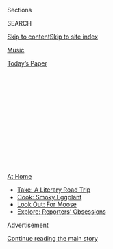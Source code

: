 <div id="app">

<div>

<div>

<div>

<div class="NYTAppHideMasthead css-1q2w90k e1suatyy0">

<div class="section css-ui9rw0 e1suatyy2">

<div class="css-eph4ug er09x8g0">

<div class="css-6n7j50">

</div>

<span class="css-1dv1kvn">Sections</span>

<div class="css-10488qs">

<span class="css-1dv1kvn">SEARCH</span>

</div>

[Skip to content](#site-content)[Skip to site
index](#site-index)

</div>

<div id="masthead-section-label" class="css-1wr3we4 eaxe0e00">

[Music](https://www.nytimes.com/section/arts/music)

</div>

<div class="css-10698na e1huz5gh0">

</div>

</div>

<div id="masthead-bar-one" class="section hasLinks css-15hmgas e1csuq9d3">

<div class="css-uqyvli e1csuq9d0">

</div>

<div class="css-1uqjmks e1csuq9d1">

</div>

<div class="css-9e9ivx">

[](https://myaccount.nytimes.com/auth/login?response_type=cookie&client_id=vi)

</div>

<div class="css-1bvtpon e1csuq9d2">

[Today’s
Paper](https://www.nytimes.com/section/todayspaper)

</div>

</div>

</div>

</div>

<div data-aria-hidden="false">

<div id="site-content" data-role="main">

<div>

<div class="css-1aor85t" style="opacity:0.000000001;z-index:-1;visibility:hidden">

<div class="css-1hqnpie">

<div class="css-epjblv">

<span class="css-17xtcya">[Music](/section/arts/music)</span><span class="css-x15j1o">|</span><span class="css-fwqvlz">Beyoncé’s
Surprise Juneteenth Anthem, and 12 More New
Songs</span>

</div>

<div class="css-k008qs">

<div class="css-1iwv8en">

<span class="css-18z7m18"></span>

<div>

</div>

</div>

<span class="css-1n6z4y">https://nyti.ms/3dBhyME</span>

<div class="css-1705lsu">

<div class="css-4xjgmj">

<div class="css-4skfbu" data-role="toolbar" data-aria-label="Social Media Share buttons, Save button, and Comments Panel with current comment count" data-testid="share-tools">

  - 
  - 
  - 
  - 
    
    <div class="css-6n7j50">
    
    </div>

  - 

</div>

</div>

</div>

</div>

</div>

</div>

<div id="NYT_TOP_BANNER_REGION" class="css-13pd83m">

<div>

<div id="maps-athome-menu" class="section interactive-content interactive-size-medium css-1edisqu">

<div class="css-17ih8de interactive-body">

<div class="at-home-nav__innerContainer">

<div class="at-home-nav__title">

[At
Home](https://www.nytimes.com/spotlight/at-home?action=click&pgtype=Article&state=default&region=TOP_BANNER&context=at_home_menu)

</div>

  - [Take: A Literary Road
    Trip](https://www.nytimes.com/2020/07/28/books/time-for-a-literary-road-trip.html?action=click&pgtype=Article&state=default&region=TOP_BANNER&context=at_home_menu)
  - [Cook: Smoky
    Eggplant](https://www.nytimes.com/2020/07/29/magazine/bored-with-your-home-cooking-some-smoky-eggplant-will-fix-that.html?action=click&pgtype=Article&state=default&region=TOP_BANNER&context=at_home_menu)
  - [Look Out: For
    Moose](https://www.nytimes.com/2020/07/27/travel/moose-michigan-isle-royale.html?action=click&pgtype=Article&state=default&region=TOP_BANNER&context=at_home_menu)
  - [Explore: Reporters’
    Obsessions](https://www.nytimes.com/interactive/2020/at-home/even-more-reporters-editors-diaries-lists-recommendations.html?action=click&pgtype=Article&state=default&region=TOP_BANNER&context=at_home_menu)

</div>

</div>

</div>

</div>

</div>

<div id="top-wrapper" class="css-1sy8kpn">

<div id="top-slug" class="css-l9onyx">

Advertisement

</div>

[Continue reading the main
story](#after-top)

<div class="ad top-wrapper" style="text-align:center;height:100%;display:block;min-height:250px">

<div id="top" class="place-ad" data-position="top" data-size-key="top">

</div>

</div>

<div id="after-top">

</div>

</div>

<div>

<div id="sponsor-wrapper" class="css-1hyfx7x">

<div id="sponsor-slug" class="css-19vbshk">

Supported by

</div>

[Continue reading the main
story](#after-sponsor)

<div id="sponsor" class="ad sponsor-wrapper" style="text-align:center;height:100%;display:block">

</div>

<div id="after-sponsor">

</div>

</div>

<div class="css-186x18t">

The Playlist

</div>

<div class="css-1vkm6nb ehdk2mb0">

# Beyoncé’s Surprise Juneteenth Anthem, and 12 More New Songs

</div>

Hear tracks by Prince, the Chicks, Sun Ra Arkestra and others.

<div class="css-79elbk" data-testid="photoviewer-wrapper">

<div class="css-z3e15g" data-testid="photoviewer-wrapper-hidden">

</div>

<div class="css-1a48zt4 ehw59r15" data-testid="photoviewer-children">

![<span class="css-16f3y1r e13ogyst0" data-aria-hidden="true">Beyoncé’s
“Black Parade” references the protests across America in the wake of
George Floyd’s
killing.</span><span class="css-cnj6d5 e1z0qqy90" itemprop="copyrightHolder"><span class="css-1ly73wi e1tej78p0">Credit...</span><span><span>Jordan
Strauss/Invision, via Associated
Press</span></span></span>](https://static01.nyt.com/images/2020/06/30/arts/26playlist/26playlist-articleLarge.jpg?quality=75&auto=webp&disable=upscale)

</div>

</div>

<div class="css-18e8msd">

<div class="css-vp77d3 epjyd6m0">

<div class="css-1baulvz">

By [<span class="css-1baulvz" itemprop="name">Jon
Pareles</span>](https://www.nytimes.com/by/jon-pareles),
[<span class="css-1baulvz" itemprop="name">Jon
Caramanica</span>](https://www.nytimes.com/by/jon-caramanica) and
[<span class="css-1baulvz last-byline" itemprop="name">Giovanni
Russonello</span>](https://www.nytimes.com/by/giovanni-russonello)

</div>

</div>

  - 
    
    <div class="css-ld3wwf e16638kd2">
    
    Published June 26, 2020Updated Aug. 2,
    2020
    
    </div>

  - 
    
    <div class="css-4xjgmj">
    
    <div class="css-pvvomx" data-role="toolbar" data-aria-label="Social Media Share buttons, Save button, and Comments Panel with current comment count" data-testid="share-tools">
    
      - 
      - 
      - 
      - 
        
        <div class="css-6n7j50">
        
        </div>
    
      - 
    
    </div>
    
    </div>

</div>

</div>

<div class="section meteredContent css-1r7ky0e" name="articleBody" itemprop="articleBody">

<div class="css-1fanzo5 StoryBodyCompanionColumn">

<div class="css-53u6y8">

*Every Friday, pop critics for The New York Times weigh in on the week’s
most notable new songs and videos. Just want the music?* [*Listen to the
Playlist on Spotify
here*](https://open.spotify.com/playlist/0PKt3BNsgOe4kR3dwI2gXp?si=oXEt9ajMT02NhFe0Xn4R5Q)
*(or find our profile: nytimes). Like what you hear? Let us know at*
[*theplaylist@nytimes.com*](mailto:theplaylist@nytimes.com) *and* [*sign
up for our Louder
newsletter*](https://www.nytimes.com/newsletters/louder?module=inline)*,
a once-a-week blast of our pop music
coverage.*

## Beyoncé, ‘Black Parade’

<div class="css-14bkxgk">

</div>

[Beyoncé](https://www.nytimes.com/2020/07/31/arts/music/beyonce-black-is-king.html)
released “Black Parade” on Juneteenth, and it makes ambitious,
far-reaching connections. The lyrics allude to black American
achievement, culture and struggle, to African history and deities, to
the power of women, to Beyoncé’s own success and to this month’s
[protests](https://www.nytimes.com/news-event/george-floyd-protests-minneapolis-new-york-los-angeles):
“Rubber bullets bouncin’ off me/Made a picket sign off your picket
fence/Take it as a warning.” The music pulls its own connections — to
trap electronics, African songs, brass bands, gospel choirs — while
Beyoncé flaunts new melody ideas in each verse. Voices gather around
her, as her solo strut turns into a parade, or a more purposeful march:
“Put your fists up in the air/Show black love,” she insists. JON
PARELES

</div>

</div>

<div>

</div>

<div class="css-1fanzo5 StoryBodyCompanionColumn">

<div class="css-53u6y8">

## Prince, ‘Witness 4 the Prosecution (Version 1)’

</div>

</div>

<div class="css-cfo9c3">

</div>

<div class="css-1fanzo5 StoryBodyCompanionColumn">

<div class="css-53u6y8">

“Witness 4 the Prosecution (Version 1)” is the first previously
unreleased song from what will be a vastly expanded reissue of Prince’s
1987 double album “Sign ‘o’ the Times,” due Sept. 25. It’s meaty
funk-rock that sounds like it was recorded live: heavy on the backbeat,
with sassy horns, thumb-popping bass, a gospelly backup choir (shouting
“witness\!”) and biting, distorted lead guitar, all stoking Prince as
he testifies in a case of obsessive love. PARELES

## Dinner Party featuring Phoelix, ‘Freeze Tag’

</div>

</div>

<div class="css-cfo9c3">

</div>

<div class="css-1fanzo5 StoryBodyCompanionColumn">

<div class="css-53u6y8">

Dinner Party is the alliance of the producers and musicians 9th Wonder,
Terrace Martin, Kamasi Washington and Robert Glasper. Phoelix joins them
to sing “Freeze Tag,” about an all-too-common scenario: “They told me
put my hands up behind my head/I think they got the wrong one,” he
recounts in a high, gentle croon. “Then they told me if I move, they
gon’ shoot me dead.” The music is quiet-storm R\&B, complete with wind
chimes, but as the chord progression circles and Phoelix sings the verse
again and again, the fraught, frozen moment grows harrowing. PARELES

</div>

</div>

<div class="css-1fanzo5 StoryBodyCompanionColumn">

<div class="css-53u6y8">

## Sun Ra Arkestra, ‘Seductive Fantasy’

</div>

</div>

<div class="css-cfo9c3">

</div>

<div class="css-1fanzo5 StoryBodyCompanionColumn">

<div class="css-53u6y8">

More than 25 years after Sun Ra’s death, the Afrofuturist pioneer’s
ensemble continues to uphold his legacy in performances around the
world, but it hasn’t released a studio album of new music in two
decades. That will change later this year. The first single from the
Arkestra’s forthcoming LP is “Seductive Fantasy,” a slow-moving,
blood-pumping vamp that first appeared on [the 1979 album “On
Jupiter.”](https://www.youtube.com/watch?v=fyTdUr1u9ok) On the new
version, the first sound you hear is the steady baritone saxophone line
of [Danny Ray
Thompson](https://www.nytimes.com/2020/03/20/arts/music/danny-ray-thompson-dead.html),
who played on the original too; he died just months after this newer
recording was made. Across a quick four minutes, saxophones carry a
simple melody, then join up with the reeds to make a messy gouache of
harmonies while Marshall Allen’s alto saxophone nearly flies off the
handle, squealing its way toward liftoff. GIOVANNI RUSSONELLO

## Charlie Puth, ‘Girlfriend’

</div>

</div>

<div class="css-cfo9c3">

</div>

<div class="css-1fanzo5 StoryBodyCompanionColumn">

<div class="css-53u6y8">

Some pleasant falsetto funk from [Charlie
Puth](https://www.nytimes.com/2018/05/16/arts/music/charlie-puth-voicenotes-interview.html),
a formalist with a lithe voice and a cloying demeanor. “Baby would you
ever want to be my girlfriend?” he coos. “I don’t want to play no
games/this is more than just a phase.” It’s effective, but perhaps not
quite as catchy as his [recent commercials for
Subway](https://www.youtube.com/watch?v=JD61F6SNkTo). JON CARAMANICA

## The Chicks, ‘March March’

</div>

</div>

<div class="css-cfo9c3">

</div>

<div class="css-1fanzo5 StoryBodyCompanionColumn">

<div class="css-53u6y8">

The Chicks — [they have dropped
Dixie](https://www.nytimes.com/2020/06/25/arts/music/dixie-chicks-change-name.html)
in this moment of rejecting references to the Civil War-era South — are
a long way from traditional country in “March March” from their coming
album, “Gaslighter.” The initial beat is an electronic thump and blip,
and the lyrics are topical and sometimes profane, praising the teenage
activists who are demanding gun control and environmental action:
“Watching our youth have to solve our problems/I’m standing with them,
who’s coming with me?” sings Natalie Maines. Fiddle and banjo do arrive
— and the tune has modal Appalachian echoes — but the song sends a
message for right now. PARELES

## Becca Mancari, ‘Lonely Boy’

</div>

</div>

<div class="css-cfo9c3">

</div>

<div class="css-1fanzo5 StoryBodyCompanionColumn">

<div class="css-53u6y8">

Becca Mancari and her producer, Zac Farro from Paramore, build a
Minimalist latticework of plucked strings, syncopated drums and pealing
guitars — Stereolab gone to Nashville — as she sings “Are you a lonely
boy?” in an upturned phrase like an encouraging smile. “Lonely Boy” is
from her new album, “The Greatest Part”; she has said she [wrote it
about her
dog](https://consequenceofsound.net/2020/06/becca-mancari-origins-lonely-boy-stream/),
but its affection extends further. PARELES

## Nadine Shah, ‘Trad’

</div>

</div>

<div class="css-cfo9c3">

</div>

<div class="css-1fanzo5 StoryBodyCompanionColumn">

<div class="css-53u6y8">

“Take me to the ceremony/Make me holy matrimony,” Nadine Shah sings,
layering on vocal harmonies as a guitar line buzzes around her like a
persistent mosquito. It’s from her new album, “Kitchen Sink,” which is
by turns sardonic and haunted. The verses of “Trad” are dryly skeptical
about the institution of marriage, while that chorus makes it sound like
an ominous, decisive ritual. PARELES

## Flock of Dimes, ‘Like So Much Desire’

</div>

</div>

<div class="css-cfo9c3">

</div>

<div class="css-1fanzo5 StoryBodyCompanionColumn">

<div class="css-53u6y8">

“Like So Much Desire” is the title song from an absorbing new EP by
Flock of Dimes, Jenn Wasner’s solo project when she’s not fronting Wye
Oak. It’s a gorgeous, lofty waltz, with synthesizers billowing around
acoustic guitars and vocal harmonies, as Wasner sings an enigmatic
reverie about “losing the old for the new, like so much desire.” PARELES

## boyband, ‘Tattoo’

</div>

</div>

<div class="css-cfo9c3">

</div>

<div class="css-1fanzo5 StoryBodyCompanionColumn">

<div class="css-53u6y8">

First came the first-wave protean [SoundCloud
rappers](https://www.nytimes.com/2017/06/22/arts/music/soundcloud-rap-lil-pump-smokepurrp-xxxtentacion.html),
followed by the auteur era of [Lil
Peep](https://www.nytimes.com/2018/10/31/arts/music/lil-peep-archives-come-over-when-youre-sober.html)
and his acolytes. This song, the fourth single from boyband — a producer
affiliated with the Internet Money collective — perhaps suggests the
third wave of the emo-rap revival is here. The sentiment is satisfyingly
direct, if delivered a little awkwardly in places. But at the hook,
boyband summons an image that’s tough and soft all at once: “Might
tattoo your name so I can watch it fade away.”
CARAMANICA

## Jack Harlow featuring DaBaby, Tory Lanez and Lil Wayne, ‘Whats Poppin’ (Remix)

</div>

</div>

<div class="css-cfo9c3">

</div>

<div class="css-1fanzo5 StoryBodyCompanionColumn">

<div class="css-53u6y8">

Wafting up from TikTok ubiquity, “Whats Poppin” has been a surprising
breakthrough for the brash and buoyant rapper Jack Harlow, with a jiggly
beat that leavens him just enough. Now, six months after the song’s
initial release, it’s hovering in the Top 20 of the Hot 100 and has
earned a posse-cut remix of heavyweights: DaBaby, pugnacious and
indignant; Tory Lanez, thirsty and salacious; and Lil Wayne, as limber
as he’s sounded in quite some time. CARAMANICA

## Arca, ‘Mequetrefe’

</div>

</div>

<div class="css-cfo9c3">

</div>

<div class="css-1fanzo5 StoryBodyCompanionColumn">

<div class="css-53u6y8">

Arca’s music has often been a barrage, summoning peak impact from sounds
that are cranked up, maxed out and then suddenly truncated, as if
they’ve hurtled directly into a brick wall. Her new album, “KiCk i,”
mingles that attack with flashes of quasi-pop. The slapping, sputtering
percussion in “Mequetrefe” (a derogatory Spanish slang term for certain
men) is joined by a pretty instrumental line, and Arca’s vocal chants
are patterned like song verses and choruses; still, impact prevails.
PARELES

## Nicole Mitchell and Lisa E. Harris, ‘Purify Me With the Power to Transform’

</div>

</div>

<div class="css-cfo9c3">

</div>

<div class="css-1fanzo5 StoryBodyCompanionColumn">

<div class="css-53u6y8">

The flutist [Nicole
Mitchell](https://www.nytimes.com/2018/01/10/arts/music/nicole-mitchell-black-earth-ensemble-mandorla-awakening.html)
and the vocalist and multi-instrumentalist Lisa E. Harris both use
composition and sound to open up listeners to bold new ways of thinking
about the world, and to encourage them to see past its present-day
limitations. Both have long taken inspiration from the allegorical
science-fiction writings of Octavia Butler; for their first
collaboration, Mitchell and Harris wrote “EarthSeed,” an album-length
suite of compositions, based on a [Butlerian
idea](https://www.goodreads.com/series/57804-earthseed). “Purify Me With
the Power to Transform” is the closing piece, a drift of voices and
strings and ambient tones that sounds like it’s bidding goodbye to a
broken present. RUSSONELLO

</div>

</div>

</div>

<div>

</div>

<div>

</div>

<div>

</div>

<div>

<div id="bottom-wrapper" class="css-1ede5it">

<div id="bottom-slug" class="css-l9onyx">

Advertisement

</div>

[Continue reading the main
story](#after-bottom)

<div id="bottom" class="ad bottom-wrapper" style="text-align:center;height:100%;display:block;min-height:90px">

</div>

<div id="after-bottom">

</div>

</div>

</div>

</div>

</div>

## Site Index

<div>

</div>

## Site Information Navigation

  - [© <span>2020</span> <span>The New York Times
    Company</span>](https://help.nytimes.com/hc/en-us/articles/115014792127-Copyright-notice)

<!-- end list -->

  - [NYTCo](https://www.nytco.com/)
  - [Contact
    Us](https://help.nytimes.com/hc/en-us/articles/115015385887-Contact-Us)
  - [Work with us](https://www.nytco.com/careers/)
  - [Advertise](https://nytmediakit.com/)
  - [T Brand Studio](http://www.tbrandstudio.com/)
  - [Your Ad
    Choices](https://www.nytimes.com/privacy/cookie-policy#how-do-i-manage-trackers)
  - [Privacy](https://www.nytimes.com/privacy)
  - [Terms of
    Service](https://help.nytimes.com/hc/en-us/articles/115014893428-Terms-of-service)
  - [Terms of
    Sale](https://help.nytimes.com/hc/en-us/articles/115014893968-Terms-of-sale)
  - [Site
    Map](https://spiderbites.nytimes.com)
  - [Help](https://help.nytimes.com/hc/en-us)
  - [Subscriptions](https://www.nytimes.com/subscription?campaignId=37WXW)

</div>

</div>

</div>

</div>
